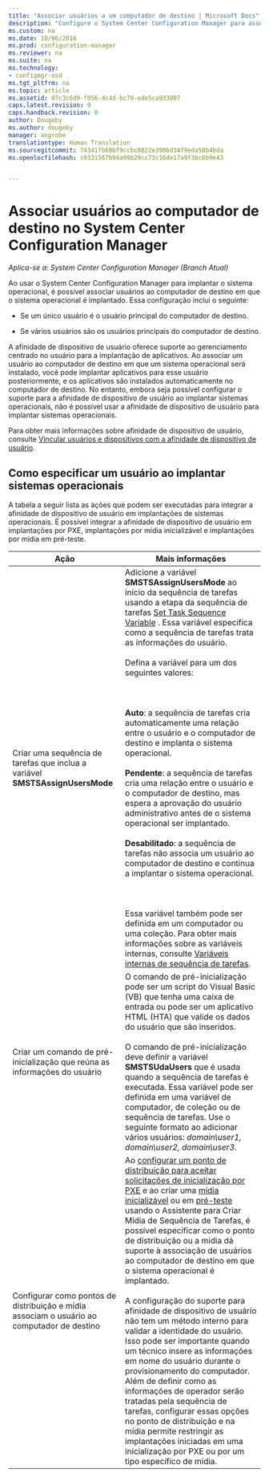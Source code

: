 ```yaml
---
title: "Associar usuários a um computador de destino | Microsoft Docs"
description: "Configure o System Center Configuration Manager para associar os usuários a computadores de destino ao implantar sistemas operacionais."
ms.custom: na
ms.date: 10/06/2016
ms.prod: configuration-manager
ms.reviewer: na
ms.suite: na
ms.technology:
- configmgr-osd
ms.tgt_pltfrm: na
ms.topic: article
ms.assetid: 07c3c6d9-f056-4c4d-bc70-ede5ca933807
caps.latest.revision: 9
caps.handback.revision: 0
author: Dougeby
ms.author: dougeby
manager: angrobe
translationtype: Human Translation
ms.sourcegitcommit: 74341fb60bf9ccbc8822e390bd34f9eda58b4bda
ms.openlocfilehash: c0331567b94a99b29cc73c16de17a9f3bc6b9e43


---
```

# <a name="associate-users-with-a-destination-computer-in-system-center-configuration-manager"></a>Associar usuários ao computador de destino no System Center Configuration Manager

*Aplica-se a: System Center Configuration Manager (Branch Atual)*

Ao usar o System Center Configuration Manager para implantar o sistema operacional, é possível associar usuários ao computador de destino em que o sistema operacional é implantado. Essa configuração inclui o seguinte:  

-   Se um único usuário é o usuário principal do computador de destino.  

-   Se vários usuários são os usuários principais do computador de destino.  

 A afinidade de dispositivo de usuário oferece suporte ao gerenciamento centrado no usuário para a implantação de aplicativos. Ao associar um usuário ao computador de destino em que um sistema operacional será instalado, você pode implantar aplicativos para esse usuário posteriormente, e os aplicativos são instalados automaticamente no computador de destino. No entanto, embora seja possível configurar o suporte para a afinidade de dispositivo de usuário ao implantar sistemas operacionais, não é possível usar a afinidade de dispositivo de usuário para implantar sistemas operacionais.  

 Para obter mais informações sobre afinidade de dispositivo de usuário, consulte [Vincular usuários e dispositivos com a afinidade de dispositivo de usuário](../../apps/deploy-use/link-users-and-devices-with-user-device-affinity.md).  

## <a name="how-to-specify-a-user-when-you-deploy-operating-systems"></a>Como especificar um usuário ao implantar sistemas operacionais  
 A tabela a seguir lista as ações que podem ser executadas para integrar a afinidade de dispositivo de usuário em implantações de sistemas operacionais. É possível integrar a afinidade de dispositivo de usuário em implantações por PXE, implantações por mídia inicializável e implantações por mídia em pré-teste.  

|Ação|Mais informações|  
|------------|----------------------|  
|Criar uma sequência de tarefas que inclua a variável **SMSTSAssignUsersMode**|Adicione a variável **SMSTSAssignUsersMode** ao início da sequência de tarefas usando a etapa da sequência de tarefas  [Set Task Sequence Variable](../../osd/understand/task-sequence-steps.md#BKMK_SetTaskSequenceVariable) . Essa variável especifica como a sequência de tarefas trata as informações do usuário.<br /><br /> Defina a variável para um dos seguintes valores:<br /><br /> <br /><br /> **Auto**: a sequência de tarefas cria automaticamente uma relação entre o usuário e o computador de destino e implanta o sistema operacional.<br /><br /> **Pendente**: a sequência de tarefas cria uma relação entre o usuário e o computador de destino, mas espera a aprovação do usuário administrativo antes de o sistema operacional ser implantado.<br /><br /> **Desabilitado**: a sequência de tarefas não associa um usuário ao computador de destino e continua a implantar o sistema operacional.<br /><br /> <br /><br /> Essa variável também pode ser definida em um computador ou uma coleção. Para obter mais informações sobre as variáveis internas, consulte [Variáveis internas de sequência de tarefas](../../osd/understand/task-sequence-built-in-variables.md).|  
|Criar um comando de pré-inicialização que reúna as informações do usuário|O comando de pré-inicialização pode ser um script do Visual Basic (VB) que tenha uma caixa de entrada ou pode ser um aplicativo HTML (HTA) que valide os dados do usuário que são inseridos.<br /><br /> O comando de pré-inicialização deve definir a variável **SMSTSUdaUsers** que é usada quando a sequência de tarefas é executada. Essa variável pode ser definida em uma variável de computador, de coleção ou de sequência de tarefas. Use o seguinte formato ao adicionar vários usuários: *domain\user1, domain\user2, domain\user3*.|  
|Configurar como pontos de distribuição e mídia associam o usuário ao computador de destino|Ao [configurar um ponto de distribuição para aceitar solicitações de inicialização por PXE](https://technet.microsoft.com/library/mt627944\(TechNet.10\).aspx#BKMK_PXEDistributionPoint) e ao criar uma [mídia inicializável](http://technet.microsoft.com/library/mt627921\(TechNet.10\).aspx) ou em [pré-teste](https://technet.microsoft.com/library/mt627922\(TechNet.10\).aspx) usando o Assistente para Criar Mídia de Sequência de Tarefas, é possível especificar como o ponto de distribuição ou a mídia dá suporte à associação de usuários ao computador de destino em que o sistema operacional é implantado.<br /><br /> A configuração do suporte para afinidade de dispositivo de usuário não tem um método interno para validar a identidade do usuário. Isso pode ser importante quando um técnico insere as informações em nome do usuário durante o provisionamento do computador. Além de definir como as informações de operador serão tratadas pela sequência de tarefas, configurar essas opções no ponto de distribuição e na mídia permite restringir as implantações iniciadas em uma inicialização por PXE ou por um tipo específico de mídia.|  



<!--HONumber=Dec16_HO3-->



